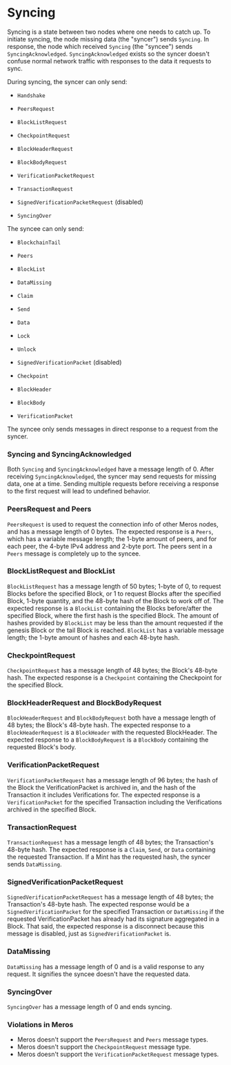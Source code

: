 # Syncing

Syncing is a state between two nodes where one needs to catch up. To initiate syncing, the node missing data (the "syncer") sends `Syncing`. In response, the node which received `Syncing` (the "syncee") sends `SyncingAcknowledged`. `SyncingAcknowledged` exists so the syncer doesn't confuse normal network traffic with responses to the data it requests to sync.

During syncing, the syncer can only send:

- `Handshake`

- `PeersRequest`
- `BlockListRequest`

- `CheckpointRequest`
- `BlockHeaderRequest`
- `BlockBodyRequest`

- `VerificationPacketRequest`
- `TransactionRequest`

- `SignedVerificationPacketRequest` (disabled)

- `SyncingOver`

The syncee can only send:

- `BlockchainTail`

- `Peers`
- `BlockList`

- `DataMissing`

- `Claim`
- `Send`
- `Data`
- `Lock`
- `Unlock`

- `SignedVerificationPacket` (disabled)

- `Checkpoint`
- `BlockHeader`
- `BlockBody`
- `VerificationPacket`

The syncee only sends messages in direct response to a request from the syncer.

### Syncing and SyncingAcknowledged

Both `Syncing` and `SyncingAcknowledged` have a message length of 0. After receiving `SyncingAcknowledged`, the syncer may send requests for missing data, one at a time. Sending multiple requests before receiving a response to the first request will lead to undefined behavior.

### PeersRequest and Peers

`PeersRequest` is used to request the connection info of other Meros nodes, and has a message length of 0 bytes. The expected response is a `Peers`, which has a variable message length; the 1-byte amount of peers, and for each peer, the 4-byte IPv4 address and 2-byte port. The peers sent in a `Peers` message is completely up to the syncee.

### BlockListRequest and BlockList

`BlockListRequest` has a message length of 50 bytes; 1-byte of 0, to request Blocks before the specified Block, or 1 to request Blocks after the specified Block, 1-byte quantity, and the 48-byte hash of the Block to work off of. The expected response is a `BlockList` containing the Blocks before/after the specified Block, where the first hash is the specified Block. The amount of hashes provided by `BlockList` may be less than the amount requested if the genesis Block or the tail Block is reached. `BlockList` has a variable message length; the 1-byte amount of hashes and each 48-byte hash.

### CheckpointRequest

`CheckpointRequest` has a message length of 48 bytes; the Block's 48-byte hash. The expected response is a `Checkpoint` containing the Checkpoint for the specified Block.

### BlockHeaderRequest and BlockBodyRequest

`BlockHeaderRequest` and `BlockBodyRequest` both have a message length of 48 bytes; the Block's 48-byte hash. The expected response to a `BlockHeaderRequest` is a `BlockHeader` with the requested BlockHeader. The expected response to a `BlockBodyRequest` is a `BlockBody` containing the requested Block's body.

### VerificationPacketRequest

`VerificationPacketRequest` has a message length of 96 bytes; the hash of the Block the VerificationPacket is archived in, and the hash of the Transaction it includes Verifications for. The expected response is a `VerificationPacket` for the specified Transaction including the Verifications archived in the specified Block.

### TransactionRequest

`TransactionRequest` has a message length of 48 bytes; the Transaction's 48-byte hash. The expected response is a `Claim`, `Send`, or `Data` containing the requested Transaction. If a Mint has the requested hash, the syncer sends `DataMissing`.

### SignedVerificationPacketRequest

`SignedVerificationPacketRequest` has a message length of 48 bytes; the Transaction's 48-byte hash. The expected response would be a `SignedVerificationPacket` for the specified Transaction or `DataMissing` if the requested VerificationPacket has already had its signature aggregated in a Block. That said, the expected response is a disconnect because this message is disabled, just as `SignedVerificationPacket` is.

### DataMissing

`DataMissing` has a message length of 0 and is a valid response to any request. It signifies the syncee doesn't have the requested data.

### SyncingOver

`SyncingOver` has a message length of 0 and ends syncing.

### Violations in Meros

- Meros doesn't support the `PeersRequest` and `Peers` message types.
- Meros doesn't support the `CheckpointRequest` message type.
- Meros doesn't support the `VerificationPacketRequest` message types.
